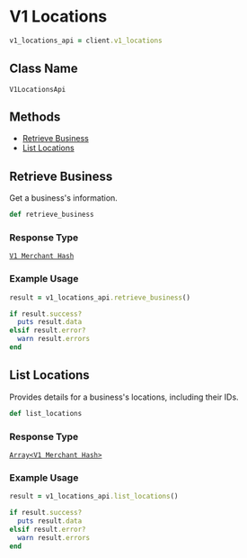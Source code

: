 # V1 Locations

```ruby
v1_locations_api = client.v1_locations
```

## Class Name

`V1LocationsApi`

## Methods

* [Retrieve Business](/doc/v1-locations.md#retrieve-business)
* [List Locations](/doc/v1-locations.md#list-locations)

## Retrieve Business

Get a business's information.

```ruby
def retrieve_business
```

### Response Type

[`V1 Merchant Hash`](/doc/models/v1-merchant.md)

### Example Usage

```ruby
result = v1_locations_api.retrieve_business()

if result.success?
  puts result.data
elsif result.error?
  warn result.errors
end
```

## List Locations

Provides details for a business's locations, including their IDs.

```ruby
def list_locations
```

### Response Type

[`Array<V1 Merchant Hash>`](/doc/models/v1-merchant.md)

### Example Usage

```ruby
result = v1_locations_api.list_locations()

if result.success?
  puts result.data
elsif result.error?
  warn result.errors
end
```

